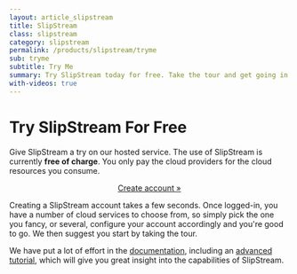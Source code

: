 ```yaml
---
layout: article_slipstream
title: SlipStream
class: slipstream
category: slipstream
permalink: /products/slipstream/tryme
sub: tryme
subtitle: Try Me
summary: Try SlipStream today for free. Take the tour and get going in minutes.
with-videos: true
---
```


Try SlipStream For Free
======

Give SlipStream a try on our hosted service. The use of SlipStream is currently **free of charge**.  You only pay the cloud providers for the cloud resources you consume.

<p align="center">
  <a href="https://nuv.la" class="btn btn-primary btn-lg" role="button">Create account &raquo;</a>
</p>


Creating a SlipStream account takes a few seconds. Once logged-in, you have a number of cloud services to choose from, so simply pick the one you fancy, or several, configure your account accordingly and you're good to go. We then suggest you start by taking the tour. 

We have put a lot of effort in the [documentation](http://ssdocs.sixsq.com), including an [advanced tutorial](http://ssdocs.sixsq.com/documentation/advanced_tutorial/), which will give you great insight into the capabilities of SlipStream.
